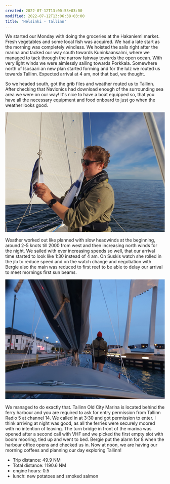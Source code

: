```yaml
---
created: 2022-07-12T13:00:53+03:00
modified: 2022-07-12T13:06:38+03:00
title: 'Helsinki - Tallinn'
---
```


We started our Monday with doing the groceries at the Hakaniemi market. Fresh vegetables and some local fish was acquired. We had a late start as the morning was completely windless. We hoisted the sails right after the marina and tacked our way south towards Kuninkaansalmi, where we managed to tack through the narrow fairway towards the open ocean. With very light winds we were aimlessly sailing towards Porkkala. Somewhere north of Isosaari an new plan started forming and for the lulz we routed us towards Tallinn. Expected arrival at 4 am, not that bad, we thought.

So we headed south, got the grib files and weather routed us to Tallinn. After checking that Navionics had download enough of the surrounding sea area we  were on our way! It's nice to have a boat equipped so, that you have all the necessary equipment and food onboard to just go when the weather looks good.

![Image](../2022/c6f905a289d9ef7835f2df84b2536113.jpg) 

Weather worked out like planned with slow headwinds at the beginning, around 2-5 knots till 2000 from west and then increasing north winds for the night. We sailed with ever increasing speeds so well, that our arrival time started to look like 1:30 instead of 4 am. On Suskis watch she rolled in the jib to reduce speed and on the watch change and negotiation with Bergie also the main was reduced to first reef to be able to delay our arrival to meet mornings first sun beams.

![Image](../2022/a7164c1250461702e1d0d71f6cd91126.jpg) 

We managed to do exactly that. Tallinn Old City Marina is located behind the ferry harbour and you are required to ask for entry permission from Tallinn Radio 5 at channel 14. We called in at 3:30 and got permission to enter. I think arriving at night was good, as all the ferries were securely moored with no intention of leaving. The turn bridge in front of the marina was opened after a second call with VHF and we picked the first empty slot with boom mooring, tied up and went to bed. Bergie put the alarm for 8 when the harbour office opens and checked us in. Now at noon, we are having our morning coffees and planning our day exploring Tallinn!

* Trip distance: 49.9 NM
* Total distance: 1190.6 NM
* engine hours: 0.5
* lunch: new potatoes and smoked salmon
